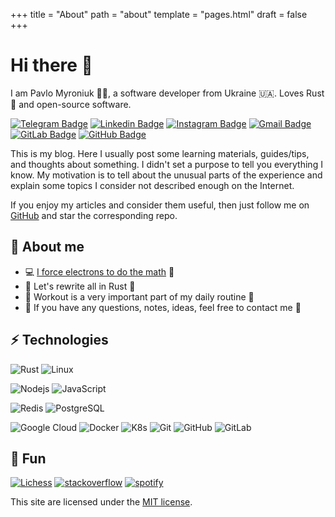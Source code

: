 +++
title = "About"
path = "about"
template = "pages.html"
draft = false
+++

# Hi there :wave:

I am Pavlo Myroniuk :man_technologist:, a software developer from Ukraine :ukraine:. Loves Rust :crab: and open-source software.

[![Telegram Badge](https://img.shields.io/badge/-@tbtpm-blue?style=flat-square&logo=Telegram&logoColor=white&link=https://t.me/TheBestTvarynka/)](https://t.me/tbtpm)
[![Linkedin Badge](https://img.shields.io/badge/-thebesttvarynka-blue?style=flat-square&logo=Linkedin&logoColor=white&link=https://www.linkedin.com/in/thebesttvarynka/)](https://www.linkedin.com/in/thebesttvarynka/)
[![Instagram Badge](https://img.shields.io/badge/-thebesttvarynka-purple?style=flat-square&logo=instagram&logoColor=white&link=https://instagram.com/thebesttvarynka/)](https://instagram.com/thebesttvarynka)
[![Gmail Badge](https://img.shields.io/badge/-the.best.tvarynka@gmail.com-c14438?style=flat-square&logo=Gmail&logoColor=white&link=mailto:the.best.tvarynka@gmail.com)](mailto:the.best.tvarynka@gmail.com)
[![GitLab Badge](https://img.shields.io/badge/-TheBestTvarynka-63460b?style=flat-square&logo=Gitlab&link=https://gitlab.com/TheBestTvarynka)](https://gitlab.com/TheBestTvarynka)
[![GitHub Badge](https://img.shields.io/badge/-TheBestTvarynka-533e75?style=flat-square&logo=Github&link=https://github.com/TheBestTvarynka)](https://github.com/TheBestTvarynka)

This is my blog. Here I usually post some learning materials, guides/tips, and thoughts about something.
I didn't set a purpose to tell you everything I know. My motivation is to tell about the unusual parts of the experience and explain some topics I consider not described enough on the Internet.

If you enjoy my articles and consider them useful, then just follow me on [GitHub](https://github.com/TheBestTvarynka) and star the corresponding repo.

## :see_no_evil: About me

* :computer: [I force electrons to do the math](https://www.reddit.com/r/ProgrammerHumor/comments/jf95z8/the_best_ways_to_describe_the_job) :muscle:
* :crab: Let's rewrite all in Rust :pleading_face:
* :green_heart: Workout is a very important part of my daily routine :runner:
* :notebook_with_decorative_cover: If you have any questions, notes, ideas, feel free to contact me :speech_balloon:

## :zap: Technologies

![Rust](https://img.shields.io/badge/-Rust-5c1e0f?style=flat-square&logo=Rust)
![Linux](https://img.shields.io/badge/-Linux-0f331b?style=flat-square&logo=Linux)

![Nodejs](https://img.shields.io/badge/-Nodejs-black?style=flat-square&logo=Node.js)
![JavaScript](https://img.shields.io/badge/-JavaScript-black?style=flat-square&logo=javascript)

![Redis](https://img.shields.io/badge/-Redis-black?style=flat-square&logo=Redis)
![PostgreSQL](https://img.shields.io/badge/-PostgreSQL-black?style=flat-square&logo=postgresql)

![Google Cloud](https://img.shields.io/badge/Google%20Cloud-black?style=flat-square&logo=google-cloud)
![Docker](https://img.shields.io/badge/-Docker-black?style=flat-square&logo=docker)
![K8s](https://img.shields.io/badge/-K8s-black?style=flat-square&logo=Kubernetes)
![Git](https://img.shields.io/badge/-Git-black?style=flat-square&logo=git)
![GitHub](https://img.shields.io/badge/-GitHub-black?style=flat-square&logo=github)
![GitLab](https://img.shields.io/badge/-GitLab-black?style=flat-square&logo=gitlab)

## :teddy_bear: Fun

[![Lichess](https://img.shields.io/badge/-Lichess-black?style=flat-square&logo=lichess)](https://lichess.org/@/TheBestTvarynka)
[![stack**overflow**](https://img.shields.io/badge/-Stackoverflow-black?style=flat-square&logo=stackoverflow)](https://stackoverflow.com/users/9123725/pavlo-myroniuk)
[![spotify](https://img.shields.io/badge/-Spotify-black?style=flat-square&logo=spotify)](https://open.spotify.com/user/xrebaxp1ppqe0byob8r94emqv)

This site are licensed under the [MIT license](https://github.com/TheBestTvarynka/tbt/blob/main/LICENSE).